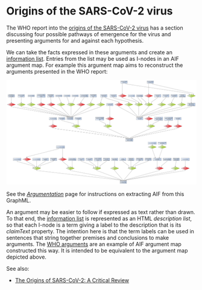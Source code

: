 # Origins of the SARS-CoV-2 virus

The WHO report into the [origins of the SARS-CoV-2 virus](https://www.who.int/health-topics/coronavirus/origins-of-the-virus) has a section 
discussing four possible pathways of emergence for the virus and presenting arguments for and against each hypothesis.

We can take the facts expressed in these arguments and create an [information list](information.xhtml). Entries from the list may be 
used as I-nodes in an AIF argument map. For example this argument map aims to reconstruct the arguments presented in the WHO report:

[![argument map](origin.svg)](origin.graphml)

See the [*Argumentation*](/eleatics/argumentation) page for instructions on extracting AIF from this GraphML.

An argument may be easier to follow if expressed as text rather than drawn. To that end, the [information list](information.xhtml) is represented as an 
HTML *description list*, so that each I-node is a term giving a label to the description that is its _claimText_ property. The intention 
here is that the term labels can be used in sentences that string together premises and conclusions to make arguments. The [WHO arguments](origins-who.xhtml) 
are an example of AIF argument map constructed this way. It is intended to be equivalent to the argument map depicted above.

See also:
* [The Origins of SARS-CoV-2: A Critical Review](https://doi.org/10.5281/zenodo.5075888)